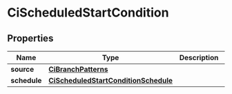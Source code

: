 

# CiScheduledStartCondition


## Properties

| Name | Type | Description | Notes |
|------------ | ------------- | ------------- | -------------|
|**source** | [**CiBranchPatterns**](CiBranchPatterns.md) |  |  [optional] |
|**schedule** | [**CiScheduledStartConditionSchedule**](CiScheduledStartConditionSchedule.md) |  |  [optional] |




